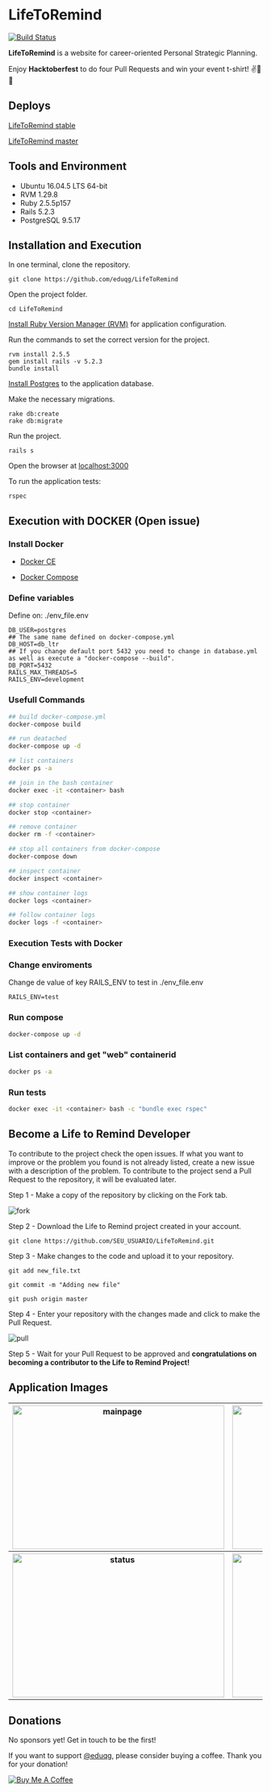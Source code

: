 # LifeToRemind

[![Build Status](https://travis-ci.org/eduqg/LifeToRemind.svg?branch=master)](https://travis-ci.org/eduqg/LifeToRemind)

**LifeToRemind** is a website for career-oriented Personal Strategic Planning.

Enjoy **Hacktoberfest** to do four Pull Requests and win your event t-shirt! :v::tada::raised_hands:

## Deploys

[LifeToRemind stable](http://lifetoremindhub.herokuapp.com/)

[LifeToRemind master](http://lifetoremindhubdevel.herokuapp.com/)

## Tools and Environment

* Ubuntu 16.04.5 LTS 64-bit
* RVM 1.29.8
* Ruby 2.5.5p157
* Rails 5.2.3
* PostgreSQL 9.5.17

## Installation and Execution

In one terminal, clone the repository.

```console
git clone https://github.com/eduqg/LifeToRemind
```

Open the project folder.
```console
cd LifeToRemind
```

[Install Ruby Version Manager (RVM)](https://github.com/rvm/ubuntu_rvm) for application configuration.

Run the commands to set the correct version for the project.

```console
rvm install 2.5.5
gem install rails -v 5.2.3
bundle install
```

[Install Postgres](https://www.digitalocean.com/community/tutorials/how-to-setup-ruby-on-rails-with-postgres) to the application database.

Make the necessary migrations.

```console
rake db:create
rake db:migrate
```

Run the project.

```console
rails s
```

Open the browser at [localhost:3000](http://localhost:3000)

To run the application tests:
```console
rspec
```

## Execution with **DOCKER** (Open issue)

### Install Docker

- [Docker CE](https://docs.docker.com/v17.09/engine/installation/linux/docker-ce/ubuntu/)

- [Docker Compose](https://docs.docker.com/compose/install/)

### Define variables

Define on: ./env_file.env

```env
DB_USER=postgres
## The same name defined on docker-compose.yml
DB_HOST=db_ltr
## If you change default port 5432 you need to change in database.yml as well as execute a "docker-compose --build".
DB_PORT=5432
RAILS_MAX_THREADS=5
RAILS_ENV=development
```

### Usefull Commands

```bash
## build docker-compose.yml
docker-compose build

## run deatached
docker-compose up -d

## list containers
docker ps -a

## join in the bash container
docker exec -it <container> bash

## stop container
docker stop <container>

## remove container
docker rm -f <container>

## stop all containers from docker-compose
docker-compose down

## inspect container
docker inspect <container>

## show container logs
docker logs <container>

## follow container logs
docker logs -f <container>
```

### Execution Tests with **Docker**

### Change enviroments

Change de value of key RAILS_ENV to test in ./env_file.env

```env
RAILS_ENV=test
```

### Run compose

```bash
docker-compose up -d
```

### List containers and get "web" containerid

```bash
docker ps -a
```

### Run tests

```bash
docker exec -it <container> bash -c "bundle exec rspec"
```

## Become a Life to Remind Developer

To contribute to the project check the open issues. If what you want to improve or the problem you found is not already listed, create a new issue with a description of the problem. To contribute to the project send a Pull Request to the repository, it will be evaluated later.

Step 1 - Make a copy of the repository by clicking on the Fork tab.

<img src="./app/assets/images/readme/fork.png" alt="fork"/>

Step 2 - Download the Life to Remind project created in your account.
```console
git clone https://github.com/SEU_USUARIO/LifeToRemind.git
```

Step 3 - Make changes to the code and upload it to your repository.

```console
git add new_file.txt
```
```console
git commit -m "Adding new file"
```
```console
git push origin master
```

Step 4 - Enter your repository with the changes made and click to make the Pull Request.

<img src="./app/assets/images/readme/pull.png" alt="pull"/>

Step 5 - Wait for your Pull Request to be approved and **congratulations on becoming a contributor to the Life to Remind Project!**

## Application Images

<table>
  <tr class="row">
    <th class="column"">
      <img src="./app/assets/images/home.png" alt="mainpage" style="width:420px;height:285px;"/>
    </th>
    <th class="column">
      <img src="./app/assets/images/analiseambientalltr.png" alt="swot" style="width:420px;height:285px;"/>
    </th>
  </tr>

  <tr class="row">
    <th class="column">
      <img src="./app/assets/images/statusltr.png" alt="status" style="width:420px;height:285px;"/>
    </th>
    <th class="column">
      <img src="./app/assets/images/meuplanejamentoltr.png" alt="plan" style="width:420px;height:285px;"/>
    </th>
  </tr>
</table>

## Donations

No sponsors yet! Get in touch to be the first!

If you want to support [@eduqg](https://github.com/eduqg), please consider buying a coffee. Thank you for your donation!

<a href="https://www.buymeacoffee.com/4GkjyuEN3" target="_blank"><img src="https://bmc-cdn.nyc3.digitaloceanspaces.com/BMC-button-images/custom_images/orange_img.png" alt="Buy Me A Coffee" style="height: auto !important;width: auto !important;" ></a>